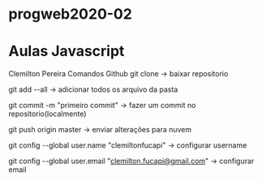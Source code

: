 # progweb2020-02
# Aulas Javascript
Clemilton Pereira
Comandos Github
git clone -> baixar repositorio

git add --all -> adicionar todos os arquivo da pasta

git commit -m "primeiro commit" -> fazer um commit no repositorio(localmente)

git push origin master -> enviar alterações para nuvem

git config --global user.name "clemiltonfucapi" -> configurar username

git config --global user.email "clemilton.fucapi@gmail.com" -> configurar email

